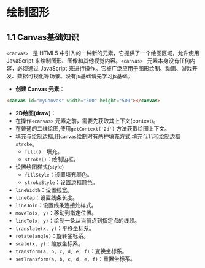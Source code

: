 # 绘制图形

## 1.1 Canvas基础知识
`<canvas> ` 是 HTML5 中引入的一种新的元素，它提供了一个绘图区域，允许使用 JavaScript 来绘制图形、图像和其他视觉内容。`<canvas> ` 元素本身没有任何内容，必须通过 JavaScript 来进行操作。它被广泛应用于图形绘制、动画、游戏开发、数据可视化等场景。没有js基础请先学习js基础。

- **创建 Canvas 元素**：
```html
<canvas id="myCanvas" width="500" height="500"></canvas>
```
- **2D绘图(draw)**：
- 在操作`<canvas>` 元素之前，需要先获取其上下文(context)。
- 在普通的二维绘图,使用`getContext('2d')` 方法获取绘图上下文。
- 填充与绘制边框,用`canvas`绘制时有两种填充方式,填充`fill`和绘制边框`stroke`。
    - `fill()`：填充。
    - `stroke()`：绘制边框。
- 设置绘图样式(style)
    - `fillStyle`：设置填充颜色。
    - `strokeStyle`：设置边框颜色。
- `lineWidth`：设置线宽。
- `lineCap`：设置线条长度。
- `lineJoin`：设置线条连接处样式。
- `moveTo(x, y)`：移动到指定位置。
- `lineTo(x, y)`：绘制一条从当前点到指定点的线段。
- `translate(x, y)`：平移坐标系。
- `rotate(angle)`：旋转坐标系。
- `scale(x, y)`：缩放坐标系。
- `transform(a, b, c, d, e, f)`：变换坐标系。
- `setTransform(a, b, c, d, e, f)`：重置坐标系。





